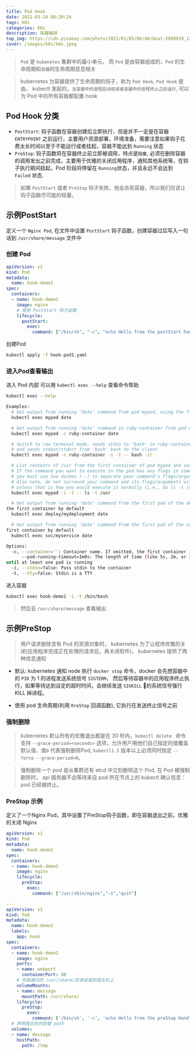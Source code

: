 ```yaml
---
title: Pod Hook
date: 2021-03-24 08:20:24
tags: K8s
categories: K8s
description: 容器编排
top_img: https://cdn.pixabay.com/photo/2021/01/05/06/40/boat-5889919_1280.png
cover: /images/k8s/k8s.jpeg
---
```

> `Pod` 是 `kubenetes` 集群中的最小单元， 而 `Pod` 是由容器组成的，`Pod` 的生命周期和`容器`的生命周期息息相关

> kubernetes 为容器提供了生命周期的钩子，称为 `Pod Hook`, `Pod Hook` 是由， kubectl 发起的，`当容器中的进程启动前或者容器中的进程终止之前运行`, 可以为 Pod 中的所有容器都配置 hook

## Pod Hook 分类

* `PostStart`: 钩子函数在容器创建后立即执行，但是并不一定是在容器 `ENTRYPOINT` 之前运行，主要用户资源部署，环境准备，需要注意如果钩子花费太长时间以至于不能运行或者挂起，容器不能达到 `Running` 状态
* `PreStop`: 钩子函数将在容器终止前立即被调用，特点是`阻塞`, 必须在删除容器的调用发出之前完成，主要用于优雅的关闭应用程序，通知其他系统等，在钩子执行期间挂起，Pod 阶段将停留在 `Running`状态，并且永远不会达到 `Failed` 状态.

> 如果 `PostStart` 或者 `PreStop` 钩子失败，他会杀死容器，所以我们应该让钩子函数尽可能的轻量。

## 示例PostStart

定义一个 `Nginx Pod`, 在文件中设置 `PostStart` 钩子函数，创建容器过后写入一句话到 `/usr/share/message` 文件中

### 创建 Pod

```yaml
apiVersion: v1
kind: Pod
metadata:
  name: hook-demo1
spec:
  containers:
  - name: hook-demo1
    image: nginx
    # 使用 PostStart 钩子函数
    lifecycle:
      postStart:
        exec:
          command: ["/bin/sh", "-c", "echo Hello from the postStart handler > /usr/share/message"]
```

创建Pod

```bash
kubectl apply -f hook-pod1.yaml
```

### 进入Pod查看输出

进入 Pod 内部 可以用 `kubectl exec --help` 查看命令帮助

```bash
kubectl exec --help

Examples:
  # Get output from running 'date' command from pod mypod, using the first container by default
  kubectl exec mypod date

  # Get output from running 'date' command in ruby-container from pod mypod
  kubectl exec mypod -c ruby-container date

  # Switch to raw terminal mode, sends stdin to 'bash' in ruby-container from pod mypod
  # and sends stdout/stderr from 'bash' back to the client
  kubectl exec mypod -c ruby-container -i -t -- bash -il

  # List contents of /usr from the first container of pod mypod and sort by modification time.
  # If the command you want to execute in the pod has any flags in common (e.g. -i),
  # you must use two dashes (--) to separate your command's flags/arguments.
  # Also note, do not surround your command and its flags/arguments with quotes
  # unless that is how you would execute it normally (i.e., do ls -t /usr, not "ls -t /usr").
  kubectl exec mypod -i -t -- ls -t /usr

  # Get output from running 'date' command from the first pod of the deployment mydeployment, using
the first container by default
  kubectl exec deploy/mydeployment date

  # Get output from running 'date' command from the first pod of the service myservice, using the
first container by default
  kubectl exec svc/myservice date

Options:
  -c, --container='': Container name. If omitted, the first container in the pod will be chosen
      --pod-running-timeout=1m0s: The length of time (like 5s, 2m, or 3h, higher than zero) to wait
until at least one pod is running
  -i, --stdin=false: Pass stdin to the container
  -t, --tty=false: Stdin is a TTY
```

进入容器

```bash
kubectl exec hook-demo1 -i -t /bin/bash
```

> 然后去 `/usr/share/message` 查看输出

## 示例PreStop

> 用户请求删除含有 Pod 的资源对象时， kubernetes 为了让程序优雅的关闭(应用程序完成正在处理的请求后，再关闭软件)， kubernetes 提供了两种信息通知

* 默认: kubernetes 通知 node 执行 `docker stop` 命令，docker 会先想容器中的 `PID` 为 1 的进程发送系统信号 `SIGTERM`， 然后等待容器中的应用程序终止执行，如果等待达到设定的超时时间，会继续发送 `SIGKILL` 的系统信号强行 KILL 掉进程。

* 使用 pod 生命周期(利用 `RreStop` 回调函数), 它执行在发送终止信号之前

### 强制删除

> kubernetes 默认所有的优雅退出都是在 30 秒内，`kubectl delete ` 命令支持 `--grace-period=<seconds>` 选项，允许用户用他们自己指定的值覆盖默认值，值`0` 代表强制删除Pod, `kubectl1.5` 版本以上必须同时指定 `--force --grace-period=0`。

> 强制删除一个 pod 是从集群还有 etcd 中立刻删除这个 Pod, 在 Pod 被强制删除时， api 服务器不会等待来自 pod 所在节点上的 kubectl 确认信息： pod 已经被终止。

### PreStop 示例

定义了一个Nginx Pod，其中设置了PreStop钩子函数，即在容器退出之前，优雅的关闭 Nginx

```yaml
apiVersion: v1
kind: Pod
metadata:
  name: hook-demo2
spec:
  containers:
  - name: hook-demo2
    image: nginx
    lifecycle:
      preStop:
        exec:
          command: ["/usr/sbin/nginx","-s","quit"]

---
apiVersion: v1
kind: Pod
metadata:
  name: hook-demo2
  labels:
    app: hook
spec:
  containers:
  - name: hook-demo2
    image: nginx
    ports:
    - name: webport
      containerPort: 80
    # 将容器内的 /usr/share/目录挂载到宿主机上
    volumeMounts:
    - name: message
      mountPath: /usr/share/
    lifecycle:
      preStop:
        exec:
          command: ['/bin/sh', '-c', 'echo Hello from the preStop Handler > /usr/share/message']
  # 声明宿主机的挂载 path
  volumes:
  - name: message
    hostPath:
      path: /tmp
```